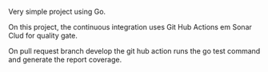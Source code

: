 Very simple project using Go.

On this project, the continuous integration uses Git Hub Actions em Sonar Clud for quality gate.

On pull request branch develop the git hub action runs the go test command and generate the report coverage.

